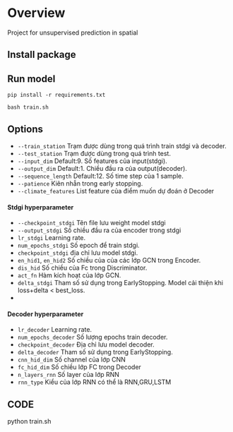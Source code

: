 # Overview
Project for unsupervised prediction in spatial


##  Install package


## Run model
```
pip install -r requirements.txt
```
```
bash train.sh
```

## Options
* ```--train_station``` Trạm được dùng trong quá trình train stdgi và decoder.
* ```--test_station``` Trạm được dùng trong quá trình test.
* ```--input_dim``` Default:9. Số features của input(stdgi).
* ```--output_dim``` Default:1. Chiều đầu ra của output(decoder).
* ```--sequence_length``` Default:12. Số time step của 1 sample.
* ```--patience``` Kiên nhẫn trong early stopping.
* ```--climate_features``` List feature của điểm muốn dự đoán ở Decoder
#### Stdgi hyperparameter
* ```--checkpoint_stdgi``` Tên file lưu weight model stdgi
* ```--output_stdgi``` Số chiều đầu ra của encoder trong stdgi
* ```lr_stdgi``` Learning rate.
* ```num_epochs_stdgi``` Số epoch để train stdgi.
* ```checkpoint_stdgi``` địa chỉ lưu model stdgi.
* ```en_hid1```, ```en_hid2``` Số chiều của của các lớp GCN trong Encoder.
* ```dis_hid``` Số chiều của Fc trong Discriminator.
* ```act_fn``` Hàm kích hoạt của lớp GCN.
* ```delta_stdgi``` Tham số sử dụng trong EarlyStopping. Model cải thiện khi loss+delta < best_loss.
*

#### Decoder hyperparameter
* ```lr_decoder``` Learning rate.
* ```num_epochs_decoder``` Số lượng epochs train decoder.
* ```checkpoint_decoder``` Địa chỉ lưu model decoder.
* ```delta_decoder``` Tham số sử dụng trong EarlyStopping.
* ```cnn_hid_dim``` Số channel của lớp CNN 
* ```fc_hid_dim``` Số chiều lớp FC trong Decoder
* ```n_layers_rnn``` Số layer của lớp RNN
* ```rnn_type``` Kiểu của lớp RNN có thể là RNN,GRU,LSTM
 
## CODE 
python train.sh